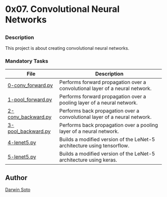 # 0x07. Convolutional Neural Networks

##

### Description

This project is about creating convolutional neural networks.

### Mandatory Tasks

| File | Description |
| ------ | ------ |
| [0-conv_forward.py](0-conv_forward.py) | Performs forward propagation over a convolutional layer of a neural network. |
| [1-pool_forward.py](1-pool_forward.py) | Performs forward propagation over a pooling layer of a neural network. |
| [2-conv_backward.py](2-conv_backward.py) | Performs back propagation over a convolutional layer of a neural network. |
| [3-pool_backward.py](3-pool_backward.py) | Performs back propagation over a pooling layer of a neural network. |
| [4-lenet5.py](4-lenet5.py) | Builds a modified version of the LeNet-5 architecture using tensorflow. |
| [5-lenet5.py](5-lenet5.py) | Builds a modified version of the LeNet-5 architecture using keras. |


## Author

[Darwin Soto](https://twitter.com/darutos)
